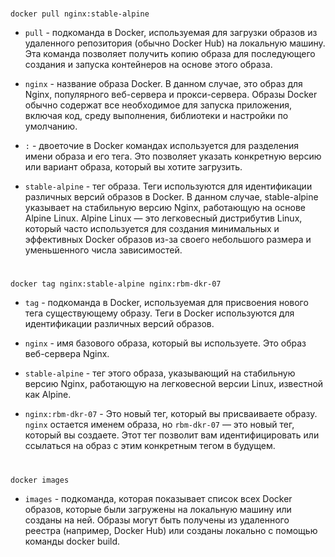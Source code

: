 #

```console
docker pull nginx:stable-alpine
```

- `pull` - подкоманда в Docker, используемая для загрузки образов из удаленного репозитория (обычно Docker Hub) на локальную машину. Эта команда позволяет получить копию образа для последующего создания и запуска контейнеров на основе этого образа.

- `nginx` - название образа Docker. В данном случае, это образ для Nginx, популярного веб-сервера и прокси-сервера. Образы Docker обычно содержат все необходимое для запуска приложения, включая код, среду выполнения, библиотеки и настройки по умолчанию.

- `:` - двоеточие в Docker командах используется для разделения имени образа и его тега. Это позволяет указать конкретную версию или вариант образа, который вы хотите загрузить.

- `stable-alpine` - тег образа. Теги используются для идентификации различных версий образов в Docker. В данном случае, stable-alpine указывает на стабильную версию Nginx, работающую на основе Alpine Linux. Alpine Linux — это легковесный дистрибутив Linux, который часто используется для создания минимальных и эффективных Docker образов из-за своего небольшого размера и уменьшенного числа зависимостей.

#

```console
docker tag nginx:stable-alpine nginx:rbm-dkr-07
```

- `tag` - подкоманда в Docker, используемая для присвоения нового тега существующему образу. Теги в Docker используются для идентификации различных версий образов.

- `nginx` - имя базового образа, который вы используете. Это образ веб-сервера Nginx.

- `stable-alpine` - тег этого образа, указывающий на стабильную версию Nginx, работающую на легковесной версии Linux, известной как Alpine.

- `nginx:rbm-dkr-07` - Это новый тег, который вы присваиваете образу. `nginx` остается именем образа, но `rbm-dkr-07` — это новый тег, который вы создаете. Этот тег позволит вам идентифицировать или ссылаться на образ с этим конкретным тегом в будущем.

#

```console
docker images
```

- `images` - подкоманда, которая показывает список всех Docker образов, которые были загружены на локальную машину или созданы на ней. Образы могут быть получены из удаленного реестра (например, Docker Hub) или созданы локально с помощью команды docker build.

#